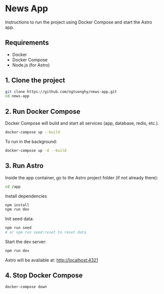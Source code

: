 # News App
Instructions to run the project using Docker Compose and start the Astro app.
## Requirements
- Docker
- Docker Compose
- Node.js (for Astro)

## 1. Clone the project
```bash
git clone https://github.com/ngtuonghy/news-app.git
cd news-app
````

## 2. Run Docker Compose

Docker Compose will build and start all services (app, database, redis, etc.).

```bash
docker-compose up --build
```

To run in the background:

```bash
docker-compose up -d --build
```

## 3. Run Astro

Inside the app container, go to the Astro project folder (if not already there):

```bash
cd /app
```

Install dependencies 
```bash
npm install
npm run dev
```

Init seed data:
```bash
npm run seed
# or npm run seed:reset to reset data
```

Start the dev server:
```bash
npm run dev
```

Astro will be available at: [http://localhost:4321](http://localhost:4321)

## 4. Stop Docker Compose

```bash
docker-compose down
```



